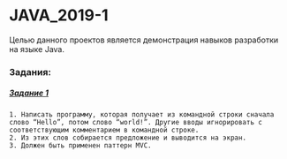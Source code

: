 # JAVA_2019-1
Целью данного проектов является демонстрация навыков разработки на языке Java.

### Задания:

##### [Задание 1](https://github.com/AlSidorenko/JAVA_2019-1/tree/master/src/main/java/ua/block01/task01)
    1. Написать программу, которая получает из командной строки сначала слово “Hello”, потом слово “world!”. Другие вводы игнорировать с соответствующим комментарием в командной строке. 
    2. Из этих слов собирается предложение и выводится на экран.
    3. Должен быть применен паттерн MVC.